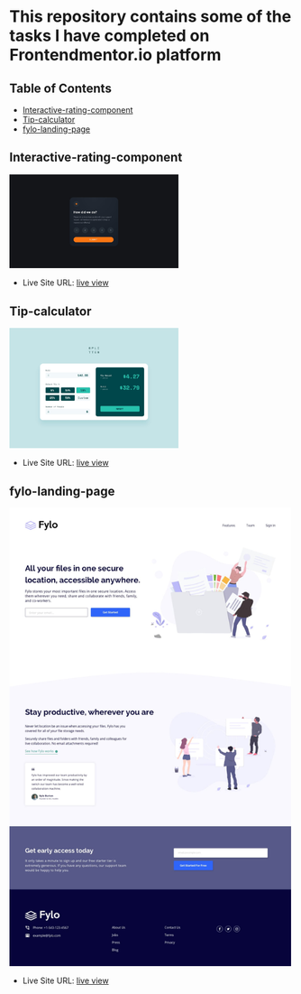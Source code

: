 # This repository contains some of the tasks I have completed on Frontendmentor.io platform

## Table of Contents

  - [Interactive-rating-component](#interactive-rating-component)
  - [Tip-calculator](#tip-calculator)
  - [fylo-landing-page](#fylo-landing-page) 

## Interactive-rating-component

<img src="./interactive-rating-component-main/design/desktop-design.jpg" alt="Tasks" width="300">

- Live Site URL: [live view](https://jen67.github.io/Frontendmentor-challenges/interactive-rating-component-main/index.html)

## Tip-calculator

<img src="./tip-calculator-app-main/design/desktop-design-completed.jpg" alt="Tasks" width="300">

- Live Site URL: [live view](https://tip-calculator-theta-drab.vercel.app/)

## fylo-landing-page

<img src="./fylo-landing-page/design/desktop-design.jpg" alt="Tasks" width="500">

- Live Site URL: [live view](https://fylo-landing-page-lime-theta.vercel.app/)

